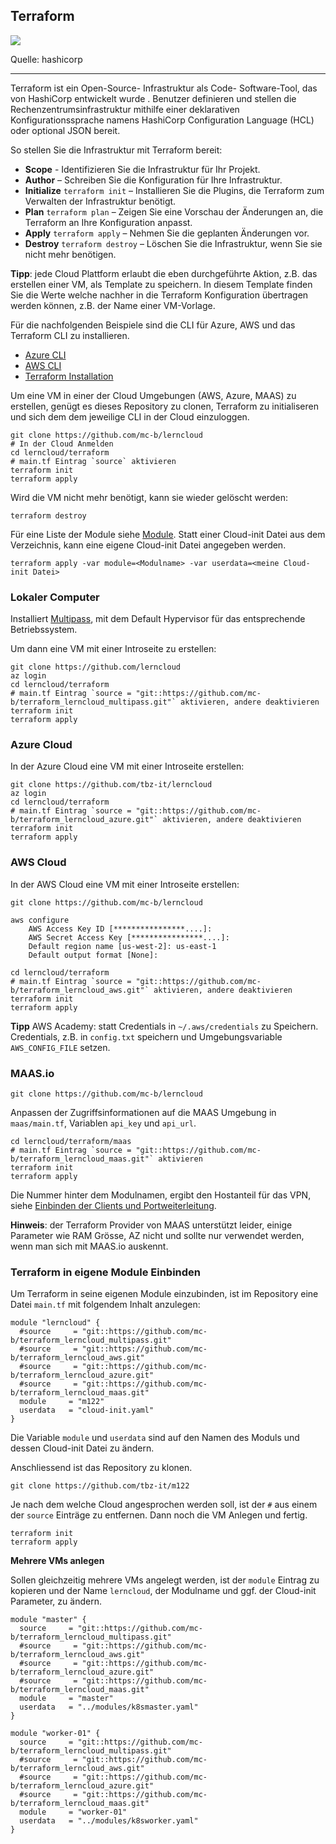 Terraform 
---------

[![](https://embed-fastly.wistia.com/deliveries/41c56d0e44141eb3654ae77f4ca5fb41.jpg)](https://learn.hashicorp.com/tutorials/terraform/infrastructure-as-code?in=terraform%2Faws-get-started&amp;wvideo=mo76ckwvz4)

Quelle: hashicorp
- - -

Terraform ist ein Open-Source- Infrastruktur als Code- Software-Tool, das von HashiCorp entwickelt wurde . Benutzer definieren und stellen die Rechenzentrumsinfrastruktur mithilfe einer deklarativen Konfigurationssprache namens HashiCorp Configuration Language (HCL) oder optional JSON bereit.

So stellen Sie die Infrastruktur mit Terraform bereit:

* **Scope**  - Identifizieren Sie die Infrastruktur für Ihr Projekt.
* **Author**  – Schreiben Sie die Konfiguration für Ihre Infrastruktur.
* **Initialize** `terraform init` – Installieren Sie die Plugins, die Terraform zum Verwalten der Infrastruktur benötigt.
* **Plan** `terraform plan` – Zeigen Sie eine Vorschau der Änderungen an, die Terraform an Ihre Konfiguration anpasst.
* **Apply** `terraform apply` – Nehmen Sie die geplanten Änderungen vor.
* **Destroy** `terraform destroy` – Löschen Sie die Infrastruktur, wenn Sie sie nicht mehr benötigen. 

**Tipp**: jede Cloud Plattform erlaubt die eben durchgeführte Aktion, z.B. das erstellen einer VM, als Template zu speichern. In diesem Template finden Sie die Werte welche nachher in die Terraform Konfiguration übertragen werden können, z.B. der Name einer VM-Vorlage.

Für die nachfolgenden Beispiele sind die CLI für Azure, AWS und das Terraform CLI zu installieren.

* [Azure CLI](https://docs.microsoft.com/en-us/cli/azure/)
* [AWS CLI](https://aws.amazon.com/de/cli/)
* [Terraform Installation](https://learn.hashicorp.com/tutorials/terraform/install-cli?in=terraform/aws-get-started)

Um eine VM in einer der Cloud Umgebungen (AWS, Azure, MAAS) zu erstellen, genügt es dieses Repository zu clonen, Terraform zu initialiseren und sich dem dem jeweilige CLI in der Cloud einzuloggen.

    git clone https://github.com/mc-b/lerncloud
    # In der Cloud Anmelden
    cd lerncloud/terraform
    # main.tf Eintrag `source` aktivieren
    terraform init
    terraform apply 
    
Wird die VM nicht mehr benötigt, kann sie wieder gelöscht werden:

    terraform destroy    
    
Für eine Liste der Module siehe [Module](../modules/). Statt einer Cloud-init Datei aus dem Verzeichnis, kann eine eigene Cloud-init Datei angegeben werden. 

    terraform apply -var module=<Modulname> -var userdata=<meine Cloud-init Datei>
    
### Lokaler Computer

Installiert [Multipass](https://multipass.run/), mit dem Default Hypervisor für das entsprechende Betriebssystem.

Um dann  eine VM mit einer Introseite zu erstellen:

    git clone https://github.com/lerncloud
    az login
    cd lerncloud/terraform
    # main.tf Eintrag `source = "git::https://github.com/mc-b/terraform_lerncloud_multipass.git"` aktivieren, andere deaktivieren  
    terraform init
    terraform apply 

### Azure Cloud

In der Azure Cloud eine VM mit einer Introseite erstellen: 

    git clone https://github.com/tbz-it/lerncloud
    az login
    cd lerncloud/terraform
    # main.tf Eintrag `source = "git::https://github.com/mc-b/terraform_lerncloud_azure.git"` aktivieren, andere deaktivieren  
    terraform init
    terraform apply 
    
### AWS Cloud

In der AWS Cloud eine VM mit einer Introseite erstellen:

    git clone https://github.com/mc-b/lerncloud
    
    aws configure
        AWS Access Key ID [****************....]:
        AWS Secret Access Key [****************....]:
        Default region name [us-west-2]: us-east-1
        Default output format [None]:    
    
    cd lerncloud/terraform
    # main.tf Eintrag `source = "git::https://github.com/mc-b/terraform_lerncloud_aws.git"` aktivieren, andere deaktivieren    
    terraform init
    terraform apply 
    
**Tipp** AWS Academy: statt Credentials in `~/.aws/credentials` zu Speichern. Credentials, z.B. in `config.txt` speichern und Umgebungsvariable `AWS_CONFIG_FILE` setzen.    

### MAAS.io

    git clone https://github.com/mc-b/lerncloud

Anpassen der Zugriffsinformationen auf die MAAS Umgebung in `maas/main.tf`, Variablen `api_key` und `api_url`.

    cd lerncloud/terraform/maas
    # main.tf Eintrag `source = "git::https://github.com/mc-b/terraform_lerncloud_maas.git"` aktivieren    
    terraform init
    terraform apply 
    
Die Nummer hinter dem Modulnamen, ergibt den Hostanteil für das VPN, siehe [Einbinden der Clients und Portweiterleitung](https://github.com/mc-b/lernmaas/blob/master/doc/MAAS/GatewayClient.md).

**Hinweis**: der Terraform Provider von MAAS unterstützt leider, einige Parameter wie RAM Grösse, AZ nicht und sollte nur verwendet werden, wenn man sich mit MAAS.io auskennt.

### Terraform in eigene Module Einbinden

Um Terraform in seine eigenen Module einzubinden, ist im Repository eine Datei `main.tf` mit folgendem Inhalt anzulegen:

    module "lerncloud" {
      #source     = "git::https://github.com/mc-b/terraform_lerncloud_multipass.git"      
      #source     = "git::https://github.com/mc-b/terraform_lerncloud_aws.git"
      #source     = "git::https://github.com/mc-b/terraform_lerncloud_azure.git"
      #source     = "git::https://github.com/mc-b/terraform_lerncloud_maas.git"
      module     = "m122"
      userdata   = "cloud-init.yaml"
    }
    
Die Variable `module` und `userdata` sind auf den Namen des Moduls und dessen Cloud-init Datei zu ändern.    
    
Anschliessend ist das Repository zu klonen.

    git clone https://github.com/tbz-it/m122
    
Je nach dem welche Cloud angesprochen werden soll, ist der `#` aus einem der `source` Einträge zu entfernen. Dann noch die VM Anlegen und fertig.

    terraform init
    terraform apply
    
**Mehrere VMs anlegen**

Sollen gleichzeitig mehrere VMs angelegt werden, ist der `module` Eintrag zu kopieren und der Name `lerncloud`, der Modulname und ggf. der Cloud-init Parameter, zu ändern.   


    module "master" {
      source     = "git::https://github.com/mc-b/terraform_lerncloud_multipass.git"
      #source     = "git::https://github.com/mc-b/terraform_lerncloud_aws.git"
      #source     = "git::https://github.com/mc-b/terraform_lerncloud_azure.git"
      #source     = "git::https://github.com/mc-b/terraform_lerncloud_maas.git"
      module     = "master"
      userdata   = "../modules/k8smaster.yaml"
    }
    
    module "worker-01" {
      source     = "git::https://github.com/mc-b/terraform_lerncloud_multipass.git"
      #source     = "git::https://github.com/mc-b/terraform_lerncloud_aws.git"
      #source     = "git::https://github.com/mc-b/terraform_lerncloud_azure.git"
      #source     = "git::https://github.com/mc-b/terraform_lerncloud_maas.git"
      module     = "worker-01"
      userdata   = "../modules/k8sworker.yaml"
    } 